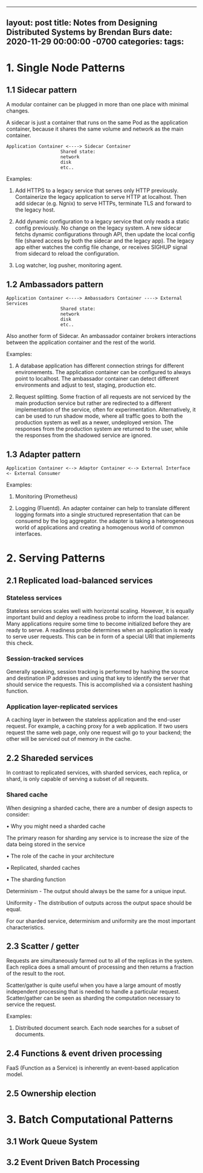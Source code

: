 
---
layout: post
title:  Notes from Designing Distributed Systems by Brendan Burs
date:   2020-11-29 00:00:00 -0700
categories:
tags:
---

# 1. Single Node Patterns

## 1.1 Sidecar pattern

A modular container can be plugged in more than one place with minimal changes.

A sidecar is just a container that runs on the same Pod as the application 
container, because it shares the same volume and network as the main container.

```
Application Container <----> Sidecar Container
                    Shared state:
                    network
                    disk
                    etc..
```

Examples:

1. Add HTTPS to a legacy service that serves only HTTP previously. Containerize 
the legacy application to serve HTTP at localhost. Then add sidecar (e.g. Ngnix) 
to serve HTTPs, terminate TLS and forward to the legacy host.

2. Add dynamic configuration to a legacy service that only reads a static config
previously. No change on the legacy system. A new sidecar fetchs dynamic
configurations through API, then update the local config file (shared access by 
both the sidecar and the legacy app). The legacy app either watches the config
file change, or receives SIGHUP signal from sidecard to reload the configuration.

3. Log watcher, log pusher, monitoring agent.

## 1.2 Ambassadors pattern

```
Application Container <----> Ambassadors Container ----> External Services
                    Shared state:
                    network
                    disk
                    etc..
```

Also another form of Sidecar. An ambassador container brokers interactions 
between the application container and the rest of the world.

Examples:

1. A database application has different connection strings for different
environements. The application container can be configured to always point to 
localhost. The ambassador container can detect different environments and adjust 
to test, staging, production etc.

2. Request splitting. Some fraction of all requests are not serviced by the main 
production service but rather are redirected to a different implementation of the 
service, often for experimentation. Alternatively, it can be used to run shadow
mode, where all traffic goes to both the production system as well as a newer, 
undeployed version. The responses from the production system are returned to the 
user, while the responses from the shadowed service are ignored.

## 1.3 Adapter pattern

```
Application Container <--> Adaptor Container <--> External Interface <- External Consumer
```

Examples:

1. Monitoring (Prometheus)

2. Logging (Fluentd). An adapter container can help to translate different 
logging formats into a single structured representation that can be consuemd by 
the log aggregator. the adapter is taking a heterogeneous world of applications 
and creating a homogenous world of common interfaces.

# 2. Serving Patterns

## 2.1 Replicated load-balanced services

### Stateless services

Stateless services scales well with horizontal scaling. However, it is equally
important build and deploy a readiness probe to inform the load balancer. Many 
applications require some time to become initialized before they are ready to 
serve. A readiness probe determines when an application is ready to serve user 
requests. This can be in form of a special URI that implements this check.

### Session-tracked services

Generally speaking, session tracking is performed by hashing the source and 
destination IP addresses and using that key to identify the server that should 
service the requests. This is accomplished via a consistent hashing function.

### Application layer-replicated services

A caching layer in between the stateless application and the end-user request.
For example, a caching proxy for a web application. If two users request the 
same web page, only one request will go to your backend; the other will be 
serviced out of memory in the cache.

## 2.2 Shareded services

In contrast to replicated services, with sharded services, each replica, or 
shard, is only capable of serving a subset of all requests. 

### Shared cache

When designing a sharded cache, there are a number of design aspects to consider:

• Why you might need a sharded cache

The primary reason for sharding any service is to increase the size of the data
being stored in the service

• The role of the cache in your architecture

• Replicated, sharded caches

• The sharding function

Determinism - The output should always be the same for a unique input.

Uniformity - The distribution of outputs across the output space should be equal.

For our sharded service, determinism and uniformity are the most important 
characteristics.

## 2.3 Scatter / getter

Requests are simultaneously farmed out to all of the replicas in the system. 
Each replica does a small amount of processing and then returns a fraction of 
the result to the root.

Scatter/gather is quite useful when you have a large amount of mostly independent 
processing that is needed to handle a particular request. Scatter/gather can be 
seen as sharding the computation necessary to service the request.

Examples:

1. Distributed document search. Each node searches for a subset of documents.

## 2.4 Functions & event driven processing

FaaS (Function as a Service) is inherently an event-based application model.

## 2.5 Ownership election

# 3. Batch Computational Patterns

## 3.1 Work Queue System

## 3.2 Event Driven Batch Processing